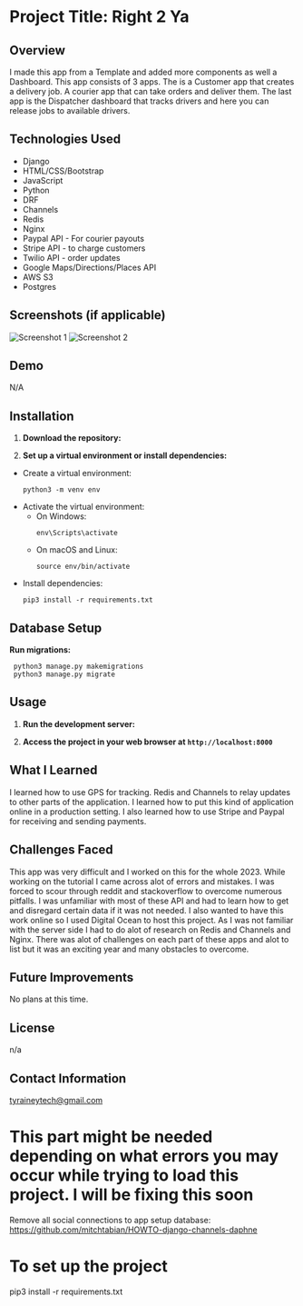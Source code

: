 # Project Title: Right 2 Ya

## Overview
I made this app from a Template and added more components as well a Dashboard. This app consists of 3 apps. The is a Customer app that creates a delivery job. A courier app that can take orders and deliver them. The last app is the Dispatcher dashboard that tracks drivers and here you can release jobs to available drivers.

## Technologies Used
- Django
- HTML/CSS/Bootstrap
- JavaScript 
- Python
- DRF
- Channels
- Redis
- Nginx
- Paypal API - For courier payouts
- Stripe API - to charge customers
- Twilio API - order updates
- Google Maps/Directions/Places API
- AWS S3
- Postgres

## Screenshots (if applicable)
![Screenshot 1](./Users/etnuh/Desktop/s1.png)
![Screenshot 2](/path/to/screenshot2.png)
<!-- Add more screenshots if necessary -->

## Demo
N/A

## Installation
1. **Download the repository:**

2. **Set up a virtual environment or install dependencies:**
- Create a virtual environment:
  ```
  python3 -m venv env
  ```
- Activate the virtual environment:
  - On Windows:
    ```
    env\Scripts\activate
    ```
  - On macOS and Linux:
    ```
    source env/bin/activate
    ```
- Install dependencies:
  ```
  pip3 install -r requirements.txt
  ```

## Database Setup
 **Run migrations:**
 ```
  python3 manage.py makemigrations
  python3 manage.py migrate
 ```


## Usage
1. **Run the development server:**


2. **Access the project in your web browser at `http://localhost:8000`**

## What I Learned
I learned how to use GPS for tracking. Redis and Channels to relay updates to other parts of the application. I learned how to put this kind of application online in a production setting. I also learned how to use Stripe and Paypal for receiving and sending payments.

## Challenges Faced
This app was very difficult and I worked on this for the whole 2023. While working on the tutorial I came across alot of errors and mistakes. I was forced to scour through reddit and stackoverflow to overcome numerous pitfalls. I was unfamiliar with most of these API and had to learn how to get and disregard certain data if it was not needed. I also wanted to have this work online so I used Digital Ocean to host this project. As I was not familiar with the server side I had to do alot of research on Redis and Channels and Nginx. There was alot of challenges on each part of these apps and alot to list but it was an exciting year and many obstacles to overcome.

## Future Improvements
No plans at this time.

## License
n/a

## Contact Information

tyraineytech@gmail.com




#  This part might be needed depending on what errors you may occur while trying to load this project. I will be fixing this soon

Remove all social connections to app
setup database: https://github.com/mitchtabian/HOWTO-django-channels-daphne

# To set up the project
pip3 install -r requirements.txt


